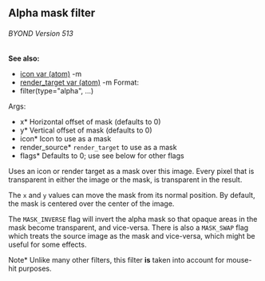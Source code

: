 ## Alpha mask filter 
###### BYOND Version 513
**See also:**
*   [icon var (atom)](/ref/atom/var/icon.md) -m
*   [render_target var (atom)](/ref/atom/var/render_target.md) -m<!-- -->
Format:
*   filter(type=\"alpha\", \...)
<!-- -->
Args:
*   x* Horizontal offset of mask (defaults to 0)
*   y* Vertical offset of mask (defaults to 0)
*   icon* Icon to use as a mask
*   render_source* `render_target` to use as a mask
*   flags* Defaults to 0; use see below for other flags


Uses an icon or render target as a mask over this image. Every
pixel that is transparent in either the image or the mask, is
transparent in the result. 

The `x` and `y` values can move the
mask from its normal position. By default, the mask is centered over the
center of the image. 

The `MASK_INVERSE` flag will invert the
alpha mask so that opaque areas in the mask become transparent, and
vice-versa. There is also a `MASK_SWAP` flag which treats the source
image as the mask and vice-versa, which might be useful for some
effects. 

Note* Unlike many other filters, this filter **is**
taken into account for mouse-hit purposes.